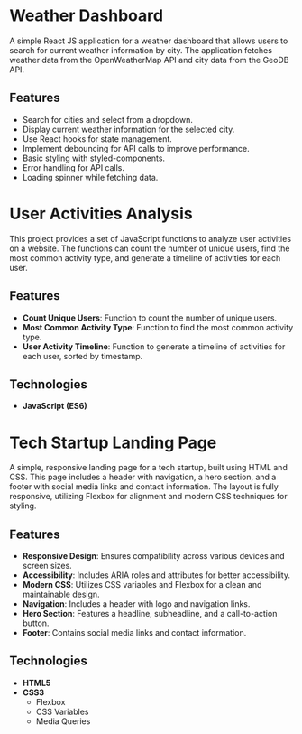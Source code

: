 # Weather Dashboard

A simple React JS application for a weather dashboard that allows users to search for current weather information by city. The application fetches weather data from the OpenWeatherMap API and city data from the GeoDB API.

## Features

- Search for cities and select from a dropdown.
- Display current weather information for the selected city.
- Use React hooks for state management.
- Implement debouncing for API calls to improve performance.
- Basic styling with styled-components.
- Error handling for API calls.
- Loading spinner while fetching data.

# User Activities Analysis

This project provides a set of JavaScript functions to analyze user activities on a website. The functions can count the number of unique users, find the most common activity type, and generate a timeline of activities for each user.

## Features

- **Count Unique Users**: Function to count the number of unique users.
- **Most Common Activity Type**: Function to find the most common activity type.
- **User Activity Timeline**: Function to generate a timeline of activities for each user, sorted by timestamp.

## Technologies

- **JavaScript (ES6)**


# Tech Startup Landing Page

A simple, responsive landing page for a tech startup, built using HTML and CSS. This page includes a header with navigation, a hero section, and a footer with social media links and contact information. The layout is fully responsive, utilizing Flexbox for alignment and modern CSS techniques for styling.


## Features

- **Responsive Design**: Ensures compatibility across various devices and screen sizes.
- **Accessibility**: Includes ARIA roles and attributes for better accessibility.
- **Modern CSS**: Utilizes CSS variables and Flexbox for a clean and maintainable design.
- **Navigation**: Includes a header with logo and navigation links.
- **Hero Section**: Features a headline, subheadline, and a call-to-action button.
- **Footer**: Contains social media links and contact information.

## Technologies

- **HTML5**
- **CSS3**
  - Flexbox
  - CSS Variables
  - Media Queries




